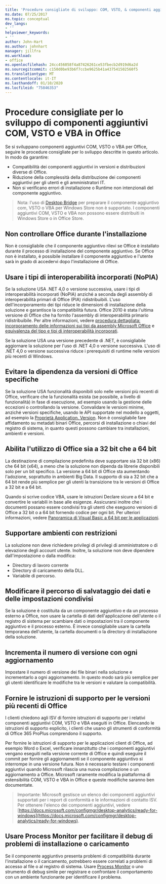```yaml
---
title: 'Procedure consigliate di sviluppo: COM, VSTO, & componenti aggiuntivi VBA in Office'
ms.date: 07/25/2017
ms.topic: conceptual
dev_langs:
- ''
helpviewer_keywords:
- ''
author: John-Hart
ms.author: johnhart
manager: jillfra
ms.workload:
- office
ms.openlocfilehash: 24cc456058f4a87426261ce53fbecb2d919d6a2d
ms.sourcegitcommit: c150d0be93b6f7ccbe9625b41a437541502560f5
ms.translationtype: MT
ms.contentlocale: it-IT
ms.lasthandoff: 01/10/2020
ms.locfileid: "75846353"
---
```

# <a name="development-best-practices-for-com-vsto-and-vba-add-ins-in-office"></a>Procedure consigliate per lo sviluppo di componenti aggiuntivi COM, VSTO e VBA in Office
  Se si sviluppano componenti aggiuntivi COM, VSTO o VBA per Office, seguire le procedure consigliate per lo sviluppo descritte in questo articolo.   In modo da garantire:

- Compatibilità dei componenti aggiuntivi in versioni e distribuzioni diverse di Office.
- Riduzione della complessità della distribuzione dei componenti aggiuntivi per gli utenti e gli amministratori IT.
- Non si verificano errori di installazione o Runtime non intenzionali del componente aggiuntivo.

>Nota: l'uso di [Desktop Bridge](/windows/uwp/porting/desktop-to-uwp-root) per preparare il componente aggiuntivo com, VSTO o VBA per Windows Store non è supportato. I componenti aggiuntivi COM, VSTO e VBA non possono essere distribuiti in Windows Store o in Office Store.

## <a name="do-not-check-for-office-during-installation"></a>Non controllare Office durante l'installazione
 Non è consigliabile che il componente aggiuntivo rilevi se Office è installato durante il processo di installazione del componente aggiuntivo. Se Office non è installato, è possibile installare il componente aggiuntivo e l'utente sarà in grado di accedervi dopo l'installazione di Office.

## <a name="use-embedded-interop-types-nopia"></a>Usare i tipi di interoperabilità incorporati (NoPIA)
Se la soluzione USA .NET 4,0 o versione successiva, usare i tipi di interoperabilità incorporati (NoPIA) anziché a seconda degli assembly di interoperabilità primari di Office (PIA) ridistribuibili. L'uso dell'incorporamento dei tipi riduce le dimensioni di installazione della soluzione e garantisce la compatibilità futura. Office 2010 è stata l'ultima versione di Office che ha fornito l'assembly di interoperabilità primario ridistribuibile. Per altre informazioni, vedere [procedura dettagliata: incorporamento delle informazioni sui tipi da assembly Microsoft Office](https://msdn.microsoft.com/library/ee317478.aspx) e [equivalenza del tipo e tipi di interoperabilità incorporati](/windows/uwp/porting/desktop-to-uwp-root).

Se la soluzione USA una versione precedente di .NET, è consigliabile aggiornare la soluzione per l'uso di .NET 4,0 o versione successiva. L'uso di .NET 4,0 o versione successiva riduce i prerequisiti di runtime nelle versioni più recenti di Windows.

## <a name="avoid-depending-on-specific-office-versions"></a>Evitare la dipendenza da versioni di Office specifiche
Se la soluzione USA funzionalità disponibili solo nelle versioni più recenti di Office, verificare che la funzionalità esista (se possibile, a livello di funzionalità) in fase di esecuzione, ad esempio usando la gestione delle eccezioni o controllando la versione. Convalidare le versioni minime, anziché versioni specifiche, usando le API supportate nel modello a oggetti, ad esempio la [Proprietà Application. Version](<xref:Microsoft.Office.Interop.Excel._Application.Version%2A>). Non è consigliabile fare affidamento su metadati binari Office, percorsi di installazione o chiavi del registro di sistema, in quanto questi possono cambiare tra installazioni, ambienti e versioni.

## <a name="enable-both-32-bit-and-64-bit-office-usage"></a>Abilita l'utilizzo di Office sia a 32 bit che a 64 bit
La destinazione di compilazione predefinita deve supportare sia 32 bit (x86) che 64 bit (x64), a meno che la soluzione non dipenda da librerie disponibili solo per un bit specifico. La versione a 64 bit di Office sta aumentando l'adozione, soprattutto in ambienti Big Data. Il supporto di sia a 32 bit che a 64 bit rende più semplice per gli utenti la transizione tra le versioni di Office a 32 bit e a 64 bit.

Quando si scrive codice VBA, usare le istruzioni Declare sicure a 64 bit e convertire le variabili in base alle esigenze. Assicurarsi inoltre che i documenti possano essere condivisi tra gli utenti che eseguono versioni di Office a 32 bit o a 64 bit fornendo codice per ogni bit. Per ulteriori informazioni, vedere [Panoramica di Visual Basic a 64 bit per le applicazioni](/office/vba/Language/Concepts/Getting-Started/64-bit-visual-basic-for-applications-overview).

## <a name="support-restricted-environments"></a>Supportare ambienti con restrizioni
La soluzione non deve richiedere privilegi di privilegi di amministratore o di elevazione degli account utente. Inoltre, la soluzione non deve dipendere dall'impostazione o dalla modifica:

- Directory di lavoro corrente
- Directory di caricamento della DLL.
- Variabile di percorso.

## <a name="change-the-save-location-of-shared-data-and-settings"></a>Modificare il percorso di salvataggio dei dati e delle impostazioni condivisi
Se la soluzione è costituita da un componente aggiuntivo e da un processo esterno a Office, non usare la cartella di dati dell'applicazione dell'utente o il registro di sistema per scambiare dati o impostazioni tra il componente aggiuntivo e il processo esterno. È invece consigliabile usare la cartella temporanea dell'utente, la cartella documenti o la directory di installazione della soluzione.

## <a name="increment-the-version-number-with-each-update"></a>Incrementa il numero di versione con ogni aggiornamento
Impostare il numero di versione dei file binari nella soluzione e incrementarlo a ogni aggiornamento. In questo modo sarà più semplice per gli utenti identificare le modifiche tra le versioni e valutare la compatibilità.

## <a name="provide-support-statements-for-the-latest-versions-of-office"></a>Fornire le istruzioni di supporto per le versioni più recenti di Office
I clienti chiedono agli ISV di fornire istruzioni di supporto per i relativi componenti aggiuntivi COM, VSTO e VBA eseguiti in Office. Elencando le istruzioni di supporto esplicito, i clienti che usano gli strumenti di conformità di Office 365 ProPlus comprendono il supporto.

Per fornire le istruzioni di supporto per le applicazioni client di Office, ad esempio Word o Excel, verificare innanzitutto che i componenti aggiuntivi vengano eseguiti nella versione corrente di Office e quindi eseguire il commit per fornire gli aggiornamenti se il componente aggiuntivo si interrompe in una versione futura. Non è necessario testare i componenti aggiuntivi quando Microsoft rilascia una nuova compilazione o un aggiornamento a Office. Microsoft raramente modifica la piattaforma di estensibilità COM, VSTO e VBA in Office e queste modifiche saranno ben documentate.

>Importante: Microsoft gestisce un elenco dei componenti aggiuntivi supportati per i report di conformità e le informazioni di contatto ISV. Per ottenere l'elenco dei componenti aggiuntivi, vedere [https://docs.microsoft.com/configmgr/desktop-analytics/ready-for-windows](https://docs.microsoft.com/configmgr/desktop-analytics/ready-for-windows).

## <a name="use-process-monitor-to-help-debug-installation-or-loading-issues"></a>Usare Process Monitor per facilitare il debug di problemi di installazione o caricamento
Se il componente aggiuntivo presenta problemi di compatibilità durante l'installazione o il caricamento, potrebbero essere correlati a problemi di accesso al file o al registro di sistema. Usare [Process Monitor](/sysinternals/downloads/procmon) o uno strumento di debug simile per registrare e confrontare il comportamento con un ambiente funzionante per identificare il problema.

